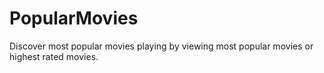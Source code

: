 # PopularMovies
Discover most popular movies playing by viewing most popular movies or highest rated movies.
